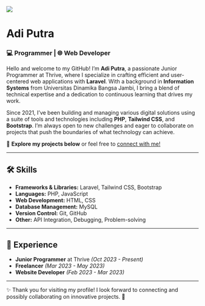 ![](https://komarev.com/ghpvc/?username=adptra01&abbreviated=true)

# Adi Putra

### 💻 Programmer | 🌐 Web Developer

Hello and welcome to my GitHub! I’m **Adi Putra**, a passionate Junior Programmer at Thrive, where I specialize in crafting efficient and user-centered web applications with **Laravel**. With a background in **Information Systems** from Universitas Dinamika Bangsa Jambi, I bring a blend of technical expertise and a dedication to continuous learning that drives my work.

Since 2021, I’ve been building and managing various digital solutions using a suite of tools and technologies including **PHP**, **Tailwind CSS**, and **Bootstrap**. I’m always open to new challenges and eager to collaborate on projects that push the boundaries of what technology can achieve.

🔗 **Explore my projects below** or feel free to [connect with me!](https://github.com/adptra01)

---

## 🛠️ Skills
- **Frameworks & Libraries:** Laravel, Tailwind CSS, Bootstrap
- **Languages:** PHP, JavaScript
- **Web Development:** HTML, CSS
- **Database Management:** MySQL
- **Version Control:** Git, GitHub
- **Other:** API Integration, Debugging, Problem-solving

---

## 💼 Experience
- **Junior Programmer** at Thrive _(Oct 2023 - Present)_
- **Freelancer** _(Mar 2023 - May 2023)_
- **Website Developer** _(Feb 2023 - Mar 2023)_

---

✨ Thank you for visiting my profile! I look forward to connecting and possibly collaborating on innovative projects. 🚀
